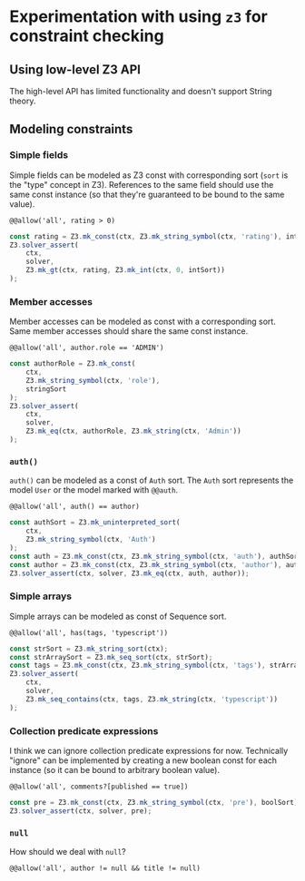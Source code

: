 # Experimentation with using `z3` for constraint checking

## Using low-level Z3 API

The high-level API has limited functionality and doesn't support String theory.

## Modeling constraints

### Simple fields

Simple fields can be modeled as Z3 const with corresponding sort (`sort` is the "type" concept in Z3). References to the same field should use the same const instance (so that they're guaranteed to be bound to the same value).

```prisma
@@allow('all', rating > 0)
```

```ts
const rating = Z3.mk_const(ctx, Z3.mk_string_symbol(ctx, 'rating'), intSort);
Z3.solver_assert(
    ctx,
    solver,
    Z3.mk_gt(ctx, rating, Z3.mk_int(ctx, 0, intSort))
);
```

### Member accesses

Member accesses can be modeled as const with a corresponding sort. Same member accesses should share the same const instance.

```prisma
@@allow('all', author.role == 'ADMIN')
```

```ts
const authorRole = Z3.mk_const(
    ctx,
    Z3.mk_string_symbol(ctx, 'role'),
    stringSort
);
Z3.solver_assert(
    ctx,
    solver,
    Z3.mk_eq(ctx, authorRole, Z3.mk_string(ctx, 'Admin'))
);
```

### `auth()`

`auth()` can be modeled as a const of `Auth` sort. The `Auth` sort represents the model `User` or the model marked with `@@auth`.

```prisma
@@allow('all', auth() == author)
```

```ts
const authSort = Z3.mk_uninterpreted_sort(
    ctx,
    Z3.mk_string_symbol(ctx, 'Auth')
);
const auth = Z3.mk_const(ctx, Z3.mk_string_symbol(ctx, 'auth'), authSort);
const author = Z3.mk_const(ctx, Z3.mk_string_symbol(ctx, 'author'), authSort);
Z3.solver_assert(ctx, solver, Z3.mk_eq(ctx, auth, author));
```

### Simple arrays

Simple arrays can be modeled as const of Sequence sort.

```prisma
@@allow('all', has(tags, 'typescript'))
```

```ts
const strSort = Z3.mk_string_sort(ctx);
const strArraySort = Z3.mk_seq_sort(ctx, strSort);
const tags = Z3.mk_const(ctx, Z3.mk_string_symbol(ctx, 'tags'), strArraySort);
Z3.solver_assert(
    ctx,
    solver,
    Z3.mk_seq_contains(ctx, tags, Z3.mk_string(ctx, 'typescript'))
);
```

### Collection predicate expressions

I think we can ignore collection predicate expressions for now. Technically "ignore" can be implemented by creating a new boolean const for each instance (so it can be bound to arbitrary boolean value).

```prisma
@@allow('all', comments?[published == true])
```

```ts
const pre = Z3.mk_const(ctx, Z3.mk_string_symbol(ctx, 'pre'), boolSort);
Z3.solver_assert(ctx, solver, pre);
```

### `null`

How should we deal with `null`?

```prisma
@@allow('all', author != null && title != null)
```
